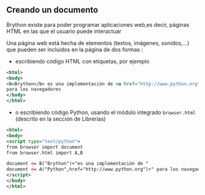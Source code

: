 Creando un documento
--------------------

Brython existe para poder programar aplicaciones web,es decir, páginas HTML en las que el usuario puede interactuar

Una página web está hecha de elementos (textos, imágenes, sonidos,...) que pueden ser incluidos en la página de dos formas :

- escribiendo código HTML con etiquetas, por ejemplo

```xml
<html>
<body>
<b>Brython</b> es una implementación de <a href="http://www.python.org">Python</a> 
para los navegadores
</body>
</html>
```

- o escribiendo código Python, usando el módulo integrado `browser.html` (descrito en la sección de Librerías)

```xml
<html>
<body>
<script type="text/python">
from browser import document
from browser.html import A,B

document <= B("Brython")+"es una implementación de "
document <= A("Python",href="http://www.python.org")+" para los navegadores"
</script>
</body>
</html>
```

